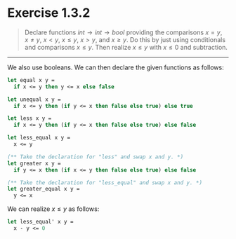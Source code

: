 # Exercise 1.3.2

> Declare functions $\mathit{int} \to \mathit{int} \to \mathit{bool}$ providing the comparisons $x = y$, $x \neq y$, $x < y$, $x \leq y$, $x > y$, and $x \geq y$.
> Do this by just using conditionals and comparisons $x \leq y$.
> Then realize $x \leq y$ with $x \leq 0$ and subtraction.

---

We also use booleans.
We can then declare the given functions as follows:
```ocaml
let equal x y =
  if x <= y then y <= x else false

let unequal x y =
  if x <= y then (if y <= x then false else true) else true

let less x y =
  if x <= y then (if y <= x then false else true) else false

let less_equal x y =
  x <= y

(** Take the declaration for "less" and swap x and y. *)
let greater x y =
  if y <= x then (if x <= y then false else true) else false

(** Take the declaration for "less_equal" and swap x and y. *)
let greater_equal x y =
  y <= x
```

We can realize $x \leq y$ as follows:
```ocaml
let less_equal' x y =
  x - y <= 0
```
